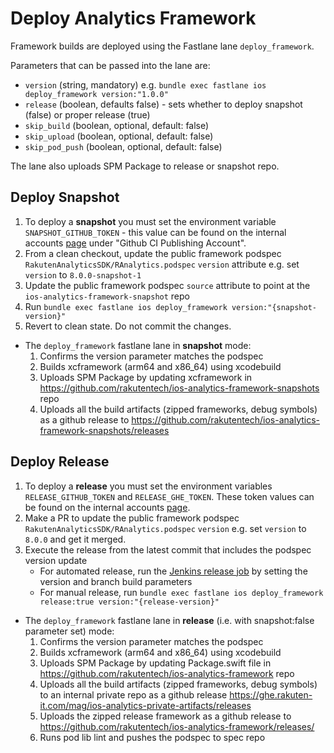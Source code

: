 # Deploy Analytics Framework

Framework builds are deployed using the Fastlane lane `deploy_framework`. 

Parameters that can be passed into the lane are:

* `version` (string, mandatory) e.g. `bundle exec fastlane ios deploy_framework version:"1.0.0"`
* `release` (boolean, defaults false) - sets whether to deploy snapshot (false) or proper release (true)
* `skip_build` (boolean, optional, default: false)
* `skip_upload` (boolean, optional, default: false)
* `skip_pod_push` (boolean, optional, default: false)

The lane also uploads SPM Package to release or snapshot repo.

## Deploy Snapshot

1. To deploy a **snapshot** you must set the environment variable `SNAPSHOT_GITHUB_TOKEN` - this value can be found on the internal accounts [page](https://confluence.rakuten-it.com/confluence/display/MAGS/Internal+accounts+for+SDK+Team) under "Github CI Publishing Account".
1. From a clean checkout, update the public framework podspec `RakutenAnalyticsSDK/RAnalytics.podspec` `version` attribute e.g. set `version` to `8.0.0-snapshot-1`
1. Update the public framework podspec `source` attribute to point at the `ios-analytics-framework-snapshot` repo
1. Run `bundle exec fastlane ios deploy_framework version:"{snapshot-version}"`
1. Revert to clean state. Do not commit the changes.

* The `deploy_framework` fastlane lane in **snapshot** mode:
    1. Confirms the version parameter matches the podspec
    1. Builds xcframework (arm64 and x86_64) using xcodebuild
    1. Uploads SPM Package by updating xcframework in https://github.com/rakutentech/ios-analytics-framework-snapshots repo
    1. Uploads all the build artifacts (zipped frameworks, debug symbols) as a github release to https://github.com/rakutentech/ios-analytics-framework-snapshots/releases

## Deploy Release

1. To deploy a **release** you must set the environment variables `RELEASE_GITHUB_TOKEN` and `RELEASE_GHE_TOKEN`. These token values can be found on the internal accounts [page](https://confluence.rakuten-it.com/confluence/display/MAGS/Internal+accounts+for+SDK+Team).
1. Make a PR to update the public framework podspec `RakutenAnalyticsSDK/RAnalytics.podspec` `version` e.g. set `version` to `8.0.0` and get it merged.
1. Execute the release from the latest commit that includes the podspec version update
    * For automated release, run the [Jenkins release job](http://jenkins-mtsd.rakuten-it.com/job/sdk/job/public-analytics/) by setting the version and branch build parameters
    * For manual release, run `bundle exec fastlane ios deploy_framework release:true version:"{release-version}"`

* The `deploy_framework` fastlane lane in **release** (i.e. with snapshot:false parameter set) mode:
    1. Confirms the version parameter matches the podspec
    1. Builds xcframework (arm64 and x86_64) using xcodebuild
    1. Uploads SPM Package by updating Package.swift file in https://github.com/rakutentech/ios-analytics-framework repo
    1. Uploads all the build artifacts (zipped frameworks, debug symbols) to an internal private repo as a github release https://ghe.rakuten-it.com/mag/ios-analytics-private-artifacts/releases
    1. Uploads the zipped release framework as a github release to https://github.com/rakutentech/ios-analytics-framework/releases/
    1. Runs pod lib lint and pushes the podspec to spec repo